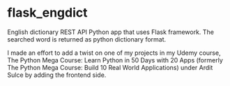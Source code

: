 # flask_engdict
English dictionary REST API Python app that uses Flask framework. The searched word is returned as python dictionary format.

I made an effort to add a twist on one of my projects in my Udemy course, The Python Mega Course: Learn Python in 50 Days with 20 Apps (formerly The Python Mega Course: Build 10 Real World Applications) under Ardit Sulce by adding the frontend side.
